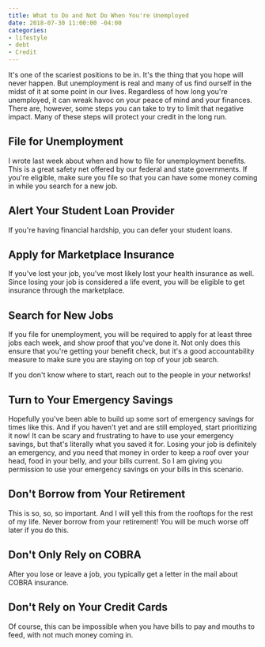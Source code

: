 ```yaml
---
title: What to Do and Not Do When You're Unemployed
date: 2018-07-30 11:00:00 -04:00
categories:
- lifestyle
- debt
- Credit
---
```


It's one of the scariest positions to be in. It's the thing that you hope will never happen. But unemployment is real and many of us find ourself in the midst of it at some point in our lives. Regardless of how long you're unemployed, it can wreak havoc on your peace of mind and your finances. There are, however, some steps you can take to try to limit that negative impact. Many of these steps will protect your credit in the long run.

## File for Unemployment

I wrote last week about when and how to file for unemployment benefits. This is a great safety net offered by our federal and state governments. If you're eligible, make sure you file so that you can have some money coming in while you search for a new job.

## Alert Your Student Loan Provider

If you're having financial hardship, you can defer your student loans.

## Apply for Marketplace Insurance

If you've lost your job, you've most likely lost your health insurance as well. Since losing your job is considered a life event, you will be eligible to get insurance through the marketplace. 

## Search for New Jobs

If you file for unemployment, you will be required to apply for at least three jobs each week, and show proof that you've done it. Not only does this ensure that you're getting your benefit check, but it's a good accountability measure to make sure you are staying on top of your job search. 

If you don't know where to start, reach out to the people in your networks! 

## Turn to Your Emergency Savings

Hopefully you've been able to build up some sort of emergency savings for times like this. And if you haven't yet and are still employed, start prioritizing it now! It can be scary and frustrating to have to use your emergency savings, but that's literally what you saved it for. Losing your job is definitely an emergency, and you need that money in order to keep a roof over your head, food in your belly, and your bills current. So I am giving you permission to use your emergency savings on your bills in this scenario. 

## Don't Borrow from Your Retirement

This is so, so, so important. And I will yell this from the rooftops for the rest of my life. Never borrow from your retirement! You will be much worse off later if you do this. 

## Don't Only Rely on COBRA

After you lose or leave a job, you typically get a letter in the mail about COBRA insurance. 

## Don't Rely on Your Credit Cards

Of course, this can be impossible when you have bills to pay and mouths to feed, with not much money coming in.